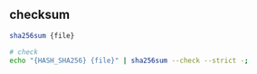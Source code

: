 ## checksum

```sh
sha256sum {file}

# check
echo "{HASH_SHA256} {file}" | sha256sum --check --strict -;
```
